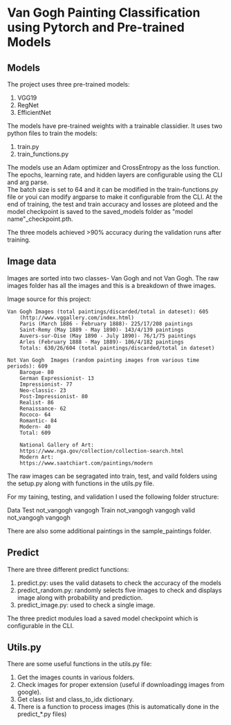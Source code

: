 # Van Gogh Painting Classification using Pytorch and Pre-trained Models

## Models
The project uses three pre-trained models:
  1) VGG19
  2) RegNet
  3) EfficientNet

The models have pre-trained weights with a trainable classidier. It uses two python files to train the models:
  1) train.py
  2) train_functions.py

The models use an Adam optimizer and CrossEntropy as the loss function.  The epochs, learning rate, and hidden layers are configurable using the CLI and arg parse.  
The batch size is set to 64 and it can be modified in the train-functions.py file or youi can modify argparse to make it configurable from the CLI.
At the end of training, the test and train accuracy and losses are ploteed and the model checkpoint is saved to the saved_models folder as "model name"_checkpoint.pth.

The three models achieved >90% accuracy during the validation runs after training.

## Image data
Images are sorted into two classes- Van Gogh and not Van Gogh.  The raw images folder has all the images and this is a breakdown of thwe images.

Image source for this project:

    Van Gogh Images (total paintings/discarded/total in dateset): 605
        (http://www.vggallery.com/index.html)
        Paris (March 1886 - February 1888)- 225/17/208 paintings
        Saint-Remy (May 1889 - May 1890)- 143/4/139 paintings
        Auvers-sur-Oise (May 1890 - July 1890)- 76/1/75 paintings
        Arles (February 1888 - May 1889)- 186/4/182 paintings
        Totals: 630/26/604 (total paintings/discarded/total in dateset)

    Not Van Gogh  Images (random painting images from various time periods): 609
        Baroque- 80
        German Expressionist- 13
        Impressionist- 77
        Neo-classic- 23
        Post-Impressionist- 80
        Realist- 86
        Renaissance- 62
        Rococo- 64
        Romantic- 84
        Modern- 40
        Total: 609

        National Gallery of Art:
        https://www.nga.gov/collection/collection-search.html
        Modern Art:
        https://www.saatchiart.com/paintings/modern

The raw images can be segragated into train, test, and vaild folders using the setup.py along with functions in the utils.py file.

For my taining, testing, and validation I used the following folder structure:

Data
  Test
    not_vangogh
    vangogh
  Train
    not_vangogh
    vangogh
  valid
    not_vangogh
    vangogh

There are also some additional paintings in the sample_paintings folder.

## Predict
There are three different predict functions:
  1) predict.py:  uses the valid datasets to check the accuracy of the models
  2) predict_random.py: randomly selects five images to check and displays image along with probability and prediction.
  3) predict_image.py: used to check a single image.

The three predict modules load a saved model checkpoint which is configurable in the CLI.
    
## Utils.py
There are some useful functions in the utils.py file:
  1) Get the images counts in various folders.
  2) Check images for proper extension (useful if downloadingg images from google).
  3) Get class list and class_to_idx dictionary.
  4) There is a function to process images (this is automatically done in the predict_*.py files)
